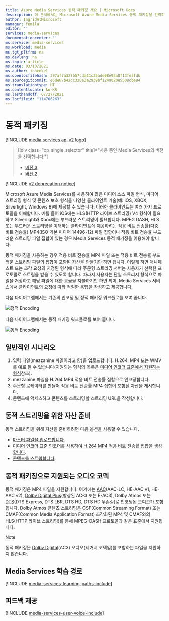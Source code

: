 ```yaml
---
title: Azure Media Services 동적 패키징 개요 | Microsoft Docs
description: 이 문서에서는 Microsoft Azure Media Services 동적 패키징을 간략하게 설명합니다.
author: IngridAtMicrosoft
manager: femila
editor: ''
services: media-services
documentationcenter: ''
ms.service: media-services
ms.workload: media
ms.tgt_pltfrm: na
ms.devlang: na
ms.topic: article
ms.date: 03/10/2021
ms.author: inhenkel
ms.openlocfilehash: 397af7a327657cda11c25ade08e93a8f13fe3fdb
ms.sourcegitcommit: e6de87b42dc320a3a2939bf1249020e5508cba94
ms.translationtype: HT
ms.contentlocale: ko-KR
ms.lasthandoff: 07/27/2021
ms.locfileid: "114706263"
---
```

# <a name="dynamic-packaging"></a>동적 패키징

[!INCLUDE [media services api v2 logo](./includes/v2-hr.md)]

> [!div class="op_single_selector" title1="사용 중인 Media Services의 버전을 선택합니다."]
> * [버전 3](../latest/encode-dynamic-packaging-concept.md)
> * [버전 2](media-services-dynamic-packaging-overview.md)

[!INCLUDE [v2 deprecation notice](../latest/includes/v2-deprecation-notice.md)]

Microsoft Azure Media Services를 사용하여 많은 미디어 소스 파일 형식, 미디어 스트리밍 형식 및 콘텐츠 보호 형식을 다양한 클라이언트 기술(예: iOS, XBOX, Silverlight, Windows 8)에 제공할 수 있습니다. 이러한 클라이언트는 여러 가지 프로토콜을 이해합니다. 예를 들어 iOS에는 HLS(HTTP 라이브 스트리밍) V4 형식이 필요하고 Silverlight와 Xbox에는 부드러운 스트리밍이 필요합니다. MPEG DASH, HLS 또는 부드러운 스트리밍을 이해하는 클라이언트에 제공하려는 적응 비트 전송률(다중 비트 전송률) MP4(ISO 기본 미디어 14496-12) 파일 집합이나 적응 비트 전송률 부드러운 스트리밍 파일 집합이 있는 경우 Media Services 동적 패키징을 이용해야 합니다.

동적 패키징을 사용하는 경우 적응 비트 전송률 MP4 파일 또는 적응 비트 전송률 부드러운 스트리밍 파일의 집합이 포함된 자산을 만들기만 하면 됩니다. 이렇게 하면 매니페스트 또는 조각 요청의 지정된 형식에 따라 주문형 스트리밍 서버는 사용자가 선택한 프로토콜로 스트림을 받을 수 있도록 합니다. 따라서 사용자는 단일 스토리지 형식으로 파일을 저장하고 해당 파일에 대한 요금을 지불하기만 하면 되며, Media Services 서비스에서 클라이언트의 요청에 따라 적절한 응답을 작성하고 제공합니다.

다음 다이어그램에서는 기존의 인코딩 및 정적 패키징 워크플로를 보여 줍니다.

![정적 Encoding](./media/media-services-dynamic-packaging-overview/media-services-static-packaging.png)

다음 다이어그램에서는 동적 패키징 워크플로를 보여 줍니다.

![동적 Encoding](./media/media-services-dynamic-packaging-overview/media-services-dynamic-packaging.png)

## <a name="common-scenario"></a>일반적인 시나리오

1. 입력 파일(mezzanine 파일이라고 함)을 업로드합니다. H.264, MP4 또는 WMV를 예로 들 수 있습니다(지원되는 형식의 목록은 [미디어 인코더 표준에서 지원하는 형식](media-services-media-encoder-standard-formats.md)참조).
2. mezzanine 파일을 H.264 MP4 적응 비트 전송률 집합으로 인코딩합니다.
3. 주문형 로케이터를 만들어 적응 비트 전송률 MP4 집합이 포함된 자산을 게시합니다.
4. 콘텐츠에 액세스하고 콘텐츠를 스트리밍할 스트리밍 URL을 작성합니다.

## <a name="preparing-assets-for-dynamic-streaming"></a>동적 스트리밍을 위한 자산 준비

동적 스트리밍을 위해 자산을 준비하려면 다음 옵션을 사용할 수 있습니다.

- [마스터 파일을 업로드합니다](media-services-dotnet-upload-files.md).
- [미디어 인코더 표준 인코더를 사용하여 H.264 MP4 적응 비트 전송률 집합을 생성합니다](media-services-dotnet-encode-with-media-encoder-standard.md).
- [콘텐츠를 스트림합니다](media-services-deliver-content-overview.md).

## <a name="audio-codecs-supported-by-dynamic-packaging"></a>동적 패키징으로 지원되는 오디오 코덱

동적 패키징은 MP4 파일을 지원합니다. 여기에는 [AAC](https://en.wikipedia.org/wiki/Advanced_Audio_Coding)(AAC-LC, HE-AAC v1, HE-AAC v2), [Dolby Digital Plus](https://en.wikipedia.org/wiki/Dolby_Digital_Plus)(향상된 AC-3 또는 E-AC3), Dolby Atmos 또는 [DTS](https://en.wikipedia.org/wiki/DTS_%28sound_system%29)(DTS Express, DTS LBR, DTS HD, DTS HD 무손실)로 인코딩된 오디오가 포함됩니다. Dolby Atmos 콘텐츠 스트리밍은 CSF(Common Streaming Format) 또는 CMAF(Common Media Application Format) 조각화된 MP4 및 CMAF와의 HLS(HTTP 라이브 스트리밍)를 통해 MPEG-DASH 프로토콜과 같은 표준에서 지원됩니다.

> [!NOTE]
> 동적 패키징은 [Dolby Digital](https://en.wikipedia.org/wiki/Dolby_Digital)(AC3) 오디오(레거시 코덱임)를 포함하는 파일을 지원하지 않습니다.

## <a name="media-services-learning-paths"></a>Media Services 학습 경로

[!INCLUDE [media-services-learning-paths-include](../../../includes/media-services-learning-paths-include.md)]

## <a name="provide-feedback"></a>피드백 제공

[!INCLUDE [media-services-user-voice-include](../../../includes/media-services-user-voice-include.md)]
